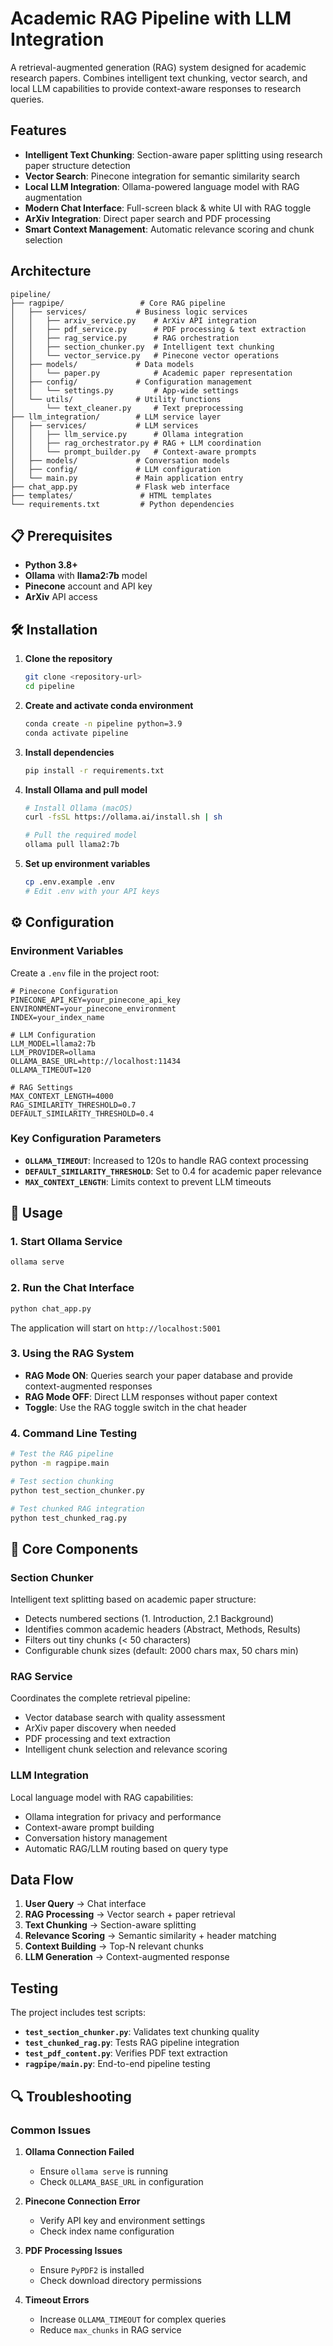 # Academic RAG Pipeline with LLM Integration

A retrieval-augmented generation (RAG) system designed for academic research papers. Combines intelligent text chunking, vector search, and local LLM capabilities to provide context-aware responses to research queries.

##  Features

- **Intelligent Text Chunking**: Section-aware paper splitting using research paper  structure detection
- **Vector Search**: Pinecone integration for semantic similarity search
- **Local LLM Integration**: Ollama-powered language model with RAG augmentation
- **Modern Chat Interface**: Full-screen black & white UI with RAG toggle
- **ArXiv Integration**: Direct paper search and PDF processing
- **Smart Context Management**: Automatic relevance scoring and chunk selection

##  Architecture

```
pipeline/
├── ragpipe/                 # Core RAG pipeline
│   ├── services/           # Business logic services
│   │   ├── arxiv_service.py    # ArXiv API integration
│   │   ├── pdf_service.py      # PDF processing & text extraction
│   │   ├── rag_service.py      # RAG orchestration
│   │   ├── section_chunker.py  # Intelligent text chunking
│   │   └── vector_service.py   # Pinecone vector operations
│   ├── models/             # Data models
│   │   └── paper.py            # Academic paper representation
│   ├── config/             # Configuration management
│   │   └── settings.py         # App-wide settings
│   └── utils/              # Utility functions
│       └── text_cleaner.py     # Text preprocessing
├── llm_integration/        # LLM service layer
│   ├── services/           # LLM services
│   │   ├── llm_service.py      # Ollama integration
│   │   ├── rag_orchestrator.py # RAG + LLM coordination
│   │   └── prompt_builder.py   # Context-aware prompts
│   ├── models/             # Conversation models
│   ├── config/             # LLM configuration
│   └── main.py             # Main application entry
├── chat_app.py             # Flask web interface
├── templates/               # HTML templates
└── requirements.txt         # Python dependencies
```

## 📋 Prerequisites

- **Python 3.8+**
- **Ollama** with **llama2:7b** model
- **Pinecone** account and API key
- **ArXiv** API access

## 🛠️ Installation

1. **Clone the repository**
   ```bash
   git clone <repository-url>
   cd pipeline
   ```

2. **Create and activate conda environment**
   ```bash
   conda create -n pipeline python=3.9
   conda activate pipeline
   ```

3. **Install dependencies**
   ```bash
   pip install -r requirements.txt
   ```

4. **Install Ollama and pull model**
   ```bash
   # Install Ollama (macOS)
   curl -fsSL https://ollama.ai/install.sh | sh
   
   # Pull the required model
   ollama pull llama2:7b
   ```

5. **Set up environment variables**
   ```bash
   cp .env.example .env
   # Edit .env with your API keys
   ```

## ⚙️ Configuration

### Environment Variables

Create a `.env` file in the project root:

```env
# Pinecone Configuration
PINECONE_API_KEY=your_pinecone_api_key
ENVIRONMENT=your_pinecone_environment
INDEX=your_index_name

# LLM Configuration
LLM_MODEL=llama2:7b
LLM_PROVIDER=ollama
OLLAMA_BASE_URL=http://localhost:11434
OLLAMA_TIMEOUT=120

# RAG Settings
MAX_CONTEXT_LENGTH=4000
RAG_SIMILARITY_THRESHOLD=0.7
DEFAULT_SIMILARITY_THRESHOLD=0.4
```

### Key Configuration Parameters

- **`OLLAMA_TIMEOUT`**: Increased to 120s to handle RAG context processing
- **`DEFAULT_SIMILARITY_THRESHOLD`**: Set to 0.4 for academic paper relevance
- **`MAX_CONTEXT_LENGTH`**: Limits context to prevent LLM timeouts

## 🚀 Usage

### 1. Start Ollama Service

```bash
ollama serve
```

### 2. Run the Chat Interface

```bash
python chat_app.py
```

The application will start on `http://localhost:5001`

### 3. Using the RAG System

- **RAG Mode ON**: Queries search your paper database and provide context-augmented responses
- **RAG Mode OFF**: Direct LLM responses without paper context
- **Toggle**: Use the RAG toggle switch in the chat header

### 4. Command Line Testing

```bash
# Test the RAG pipeline
python -m ragpipe.main

# Test section chunking
python test_section_chunker.py

# Test chunked RAG integration
python test_chunked_rag.py
```

## 🔧 Core Components

### Section Chunker

Intelligent text splitting based on academic paper structure:
- Detects numbered sections (1. Introduction, 2.1 Background)
- Identifies common academic headers (Abstract, Methods, Results)
- Filters out tiny chunks (< 50 characters)
- Configurable chunk sizes (default: 2000 chars max, 50 chars min)

### RAG Service

Coordinates the complete retrieval pipeline:
- Vector database search with quality assessment
- ArXiv paper discovery when needed
- PDF processing and text extraction
- Intelligent chunk selection and relevance scoring

### LLM Integration

Local language model with RAG capabilities:
- Ollama integration for privacy and performance
- Context-aware prompt building
- Conversation history management
- Automatic RAG/LLM routing based on query type

## Data Flow

1. **User Query** → Chat interface
2. **RAG Processing** → Vector search + paper retrieval
3. **Text Chunking** → Section-aware splitting
4. **Relevance Scoring** → Semantic similarity + header matching
5. **Context Building** → Top-N relevant chunks
6. **LLM Generation** → Context-augmented response

## Testing

The project includes test scripts:

- **`test_section_chunker.py`**: Validates text chunking quality
- **`test_chunked_rag.py`**: Tests RAG pipeline integration
- **`test_pdf_content.py`**: Verifies PDF text extraction
- **`ragpipe/main.py`**: End-to-end pipeline testing

## 🔍 Troubleshooting

### Common Issues

1. **Ollama Connection Failed**
   - Ensure `ollama serve` is running
   - Check `OLLAMA_BASE_URL` in configuration

2. **Pinecone Connection Error**
   - Verify API key and environment settings
   - Check index name configuration

3. **PDF Processing Issues**
   - Ensure `PyPDF2` is installed
   - Check download directory permissions

4. **Timeout Errors**
   - Increase `OLLAMA_TIMEOUT` for complex queries
   - Reduce `max_chunks` in RAG service
